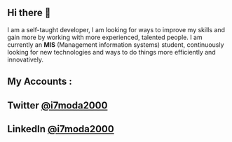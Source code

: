 ## Hi there 👋

I am a self-taught developer, I am looking for ways to improve my skills and gain more by working with more experienced, talented people.
I am currently an **MIS** (Management information systems) student, continuously looking for new technologies and ways to do things more efficiently and innovatively.



 
 
 ## My Accounts :
 
  ## Twitter [@i7moda2000](https://twitter.com/i7moda2000)
  ## LinkedIn [@i7moda2000](https://www.linkedin.com/in/i7moda2000)
